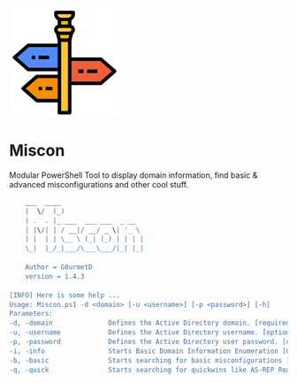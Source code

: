<img src="guidance.png" alt="miscon" width="200" height="200"/>

# Miscon
Modular PowerShell Tool to display domain information, find basic & advanced misconfigurations and other cool stuff.

```powershell
    ___  ____
    |  \/  (_)
    | .  . |_ ___  ___ ___  _ __
    | |\/| | / __|/ __/ _ \| '_ \
    | |  | | \__ \ (_| (_) | | | |
    \_|  |_/_|___/\___\___/|_| |_|

    Author = G0urmetD
    version = 1.4.3

[INFO] Here is some help ...
Usage: Miscon.ps1 -d <domain> [-u <username>] [-p <password>] [-h]
Parameters:
-d, -domain              Defines the Active Directory domain. [required]
-u, -username            Defines the Active Directory username. [optional]
-p, -password            Defines the Active Directory user password. [optional]
-i, -info                Starts Basic Domain Information Enumeration [Optional]
-b, -basic               Starts searching for basic misconfigurations [Optional]
-q, -quick               Starts searching for quickwins like AS-REP Roasting/Kerberoastable Accounts/LLMNR
```
